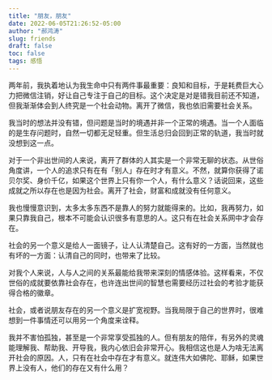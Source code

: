 ```yaml
---
title: "朋友，朋友"
date: 2022-06-05T21:26:52-05:00
author: "郝鸿涛"
slug: friends
draft: false
toc: false
tags: 感悟
---
```

两年前，我执着地认为我生命中只有两件事最重要：良知和目标，于是耗费巨大心力把微信注销，好让自己专注于自己的目标。这个决定是对是错我目前还不知道，但我渐渐体会到人终究是一个社会动物。离开了微信，我也依旧需要社会关系。

我当时的想法并没有错，但问题是当时的境遇并非一个正常的境遇。当一个人面临的是生存问题时，自然一切都无足轻重。但生活总归会回到正常的轨道，我当时就没想到这一点。

对于一个非出世间的人来说，离开了群体的人其实是一个非常无聊的状态。从世俗角度讲，一个人的追求只有在有「别人」存在时才有意义。不然，就算你获得了诺贝尔奖、身价千亿，如果这个世界上只有你一个人，有什么意义？话说回来，这些成就之所以存在也是因为社会。离开了社会，财富和成就没有任何意义。

我也慢慢意识到，太多太多东西不是靠人的努力就能得来的。比如，我再努力，如果只靠我自己，根本不可能会认识很多有意思的人。这只有在社会关系网中才会存在。

社会的另一个意义是给人一面镜子，让人认清楚自己。这有好的一方面，当然就也有坏的一方面：认清自己的同时，也带来了比较。

对我个人来说，人与人之间的关系最能给我带来深刻的情感体验。这样看来，不仅世俗的成就要依靠社会存在，也许连出世间的智慧也需要经历过社会的考验才能获得合格的徽章。

社会，或者说朋友存在的另一个意义是扩宽视野。当我局限于自己的世界时，很难想到一件事情还可以用另一个角度来诠释。

我并不害怕孤独，甚至是一个非常享受孤独的人。但有朋友的陪伴，有另外的灵魂能理解我、帮助我、开导我，我内心依旧会非常开心。我相信这也是人为啥无法离开社会的原因。人，只有在社会中存在才有意义。就连伟大如佛陀、耶稣，如果世界上没有人，他们的存在又有什么用？